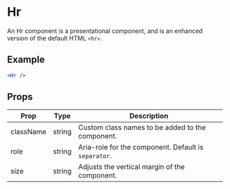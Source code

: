 # Hr

An Hr component is a presentational component, and is an enhanced version of the default HTML `<hr>`.

## Example

```jsx
<Hr />
```


## Props

| Prop | Type | Description |
| --- | --- | --- |
| className | string | Custom class names to be added to the component. |
| role | string | Aria-role for the component. Default is `separator`. |
| size | string | Adjusts the vertical margin of the component. |
